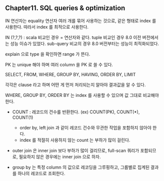 ## Chapter11. SQL queries & optimization

IN 연산자는 equality 연산자 여러 개를 묶어 사용하는 것으로, 같은 형태로 index 를 사용한다. 따라서 index 를 최적으로 사용한다.

IN (?,?,?) : scala 비교인 경우 = 연산자와 같다. tuple 비교인 경우 8.0 이전 버전에서는 성능 이슈가 있었다. sub-query 비교의 경우 8.0 버전부터는 성능이 최적화되었다.

explain 으로 type 을 확인하면 range 가 뜬다.

PK 는 unique 해야 하며 여러 column 을 PK 로 쓸 수 있다.


SELECT, FROM, WHERE, GROUP BY, HAVING, ORDER BY, LIMIT

각각은 clause 라고 하며 어떤 게 먼저 처리되는지 알아야 결과값을 알 수 있다.

WHERE, GROUP BY, ORDER BY 는 index 를 사용할 수 있으며 값 그대로 비교해야 한다.


- COUNT : 레코드의 건수를 반환한다. (ex) COUNT(PK), COUNT(*), COUNT(1)
  - order by, left join 과 같이 레코드 건수와 무관한 작업을 포함하지 않아야 한다.
  - index 를 적절히 사용하지 않는 count 는 부하가 많이 걸린다.

- outer join 은 inner join 보다 부하가 많이 걸리므로, full-scan 쿼리가 포함되므로, 필요하지 않은 경우에는 inner join 으로 하자.

- group by 는 특정 column 의 값으로 레코딩을 그루핑하고, 그룹별로 집계된 결과를 하나의 레코드로 조회한다.

